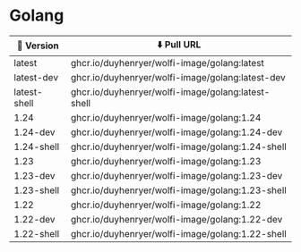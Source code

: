 # Golang

| 📌 Version    | ⬇️ Pull URL                                   |
| ------------ | -------------------------------------------- |
| latest       | ghcr.io/duyhenryer/wolfi-image/golang:latest       |
| latest-dev   | ghcr.io/duyhenryer/wolfi-image/golang:latest-dev   |
| latest-shell | ghcr.io/duyhenryer/wolfi-image/golang:latest-shell |
| 1.24         | ghcr.io/duyhenryer/wolfi-image/golang:1.24         |
| 1.24-dev     | ghcr.io/duyhenryer/wolfi-image/golang:1.24-dev     |
| 1.24-shell   | ghcr.io/duyhenryer/wolfi-image/golang:1.24-shell   |
| 1.23         | ghcr.io/duyhenryer/wolfi-image/golang:1.23         |
| 1.23-dev     | ghcr.io/duyhenryer/wolfi-image/golang:1.23-dev     |
| 1.23-shell   | ghcr.io/duyhenryer/wolfi-image/golang:1.23-shell   |
| 1.22         | ghcr.io/duyhenryer/wolfi-image/golang:1.22         |
| 1.22-dev     | ghcr.io/duyhenryer/wolfi-image/golang:1.22-dev     |
| 1.22-shell   | ghcr.io/duyhenryer/wolfi-image/golang:1.22-shell   |
